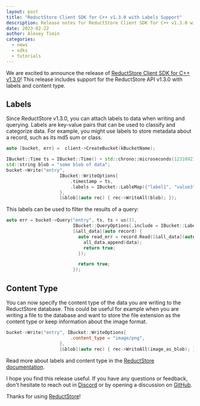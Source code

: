 ```yaml
---
layout: post
title: "ReductStore Client SDK for C++ v1.3.0 with Labels Support"
description: Release notes for ReductStore Client SDK for C++ v1.3.0 with support for labels and content type
date: 2023-02-22
author: Alexey Timin
categories:
  - news
  - sdks
  - tutorials
---
```


We are excited to announce the release
of [ReductStore Client SDK for C++ v1.3.0](https://github.com/reductstore/reduct-cpp/releases/tag/v1.3.0)! This release
includes support for the ReductStore API v1.3.0 with labels and content type.

<!--more-->

## Labels

Since ReductStore v1.3.0, you can attach labels to data when writing and querying. Labels are key-value pairs that can be used
to classify and categorize data. For example, you might use labels to store metadata about a record, such as its md5 sum or class.

```cpp
auto [bucket, err] =  client->CreateBucket(kBucketName);

IBucket::Time ts = IBucket::Time() + std::chrono::microseconds(123109210);
std::string blob = "some blob of data";
bucket->Write("entry",
                    IBucket::WriteOptions{
                        .timestamp = ts,
                        .labels = IBucket::LableMap({"label1", "value3"}),
                    },
                    [&blob](auto rec) { rec->WriteAll(blob); });

```

This labels can be used to filter the results of a query:

```cpp
auto err = bucket->Query("entry", ts, ts + us(3), 
                         IBucket::QueryOptions{.include = IBucket::LabelMap({"label1", "value1"})},
                         [&all_data](auto record) {
                           auto read_err = record.Read([&all_data](auto data) {
                             all_data.append(data);
                             return true;
                           });

                           return true;
                         });

```

## Content Type

You can now specify the content type of the data you are writing to the ReductStore database. This could be useful for example
when you are writing a file to the database and want to store the file extension as the content type or keep information about
the image format.

```cpp
bucket->Write("entry", IBucket::WriteOptions{
                        .content_type = "image/png",
                    },
                    [&blob](auto rec) { rec->WriteAll(image_as_blob); });
```

Read more about labels and content type in the [ReductStore documentation](https://docs.reduct.store/). 

I hope you find this release useful. If you have any questions or feedback, don't hesitate to reach out in [Discord](https://discord.gg/8wPtPGJYsn)
or by opening a discussion on [GitHub](https://github.com/reductstore/reductstore/discussions).

Thanks for using [ReductStore](https://www.reduct.store)!